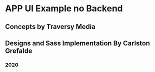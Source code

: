 # APP UI Example no Backend
## Concepts by Traversy Media
## Designs and Sass Implementation By Carlston Grefalde
### 2020
